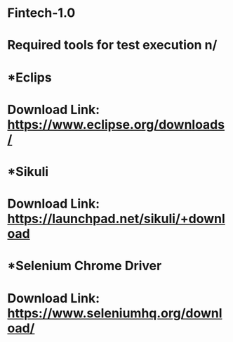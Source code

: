 # Fintech-1.0
# Required tools for test execution n/
#  *Eclips 
#  Download Link: https://www.eclipse.org/downloads/
#  *Sikuli
#  Download Link: https://launchpad.net/sikuli/+download
#  *Selenium Chrome Driver
#  Download Link: https://www.seleniumhq.org/download/
  
